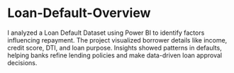 # Loan-Default-Overview
I analyzed a Loan Default Dataset using Power BI to identify factors influencing repayment. The project visualized borrower details like income, credit score, DTI, and loan purpose. Insights showed patterns in defaults, helping banks refine lending policies and make data-driven loan approval decisions.
